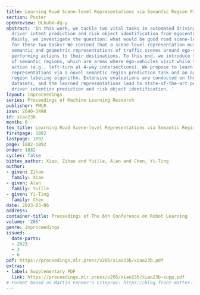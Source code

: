```yaml
---
title: Learning Road Scene-level Representations via Semantic Region Prediction
section: Poster
openreview: DLkubm-dq-y
abstract: 'In this work, we tackle two vital tasks in automated driving systems, i.e.,
  driver intent prediction and risk object identification from egocentric images.
  Mainly, we investigate the question: what would be good road scene-level representations
  for these two tasks? We contend that a scene-level representation must capture higher-level
  semantic and geometric representations of traffic scenes around ego-vehicle while
  performing actions to their destinations. To this end, we introduce the representation
  of semantic regions, which are areas where ego-vehicles visit while taking an afforded
  action (e.g., left-turn at 4-way intersections). We propose to learn scene-level
  representations via a novel semantic region prediction task and an automatic semantic
  region labeling algorithm. Extensive evaluations are conducted on the HDD and nuScenes
  datasets, and the learned representations lead to state-of-the-art performance for
  driver intention prediction and risk object identification. '
layout: inproceedings
series: Proceedings of Machine Learning Research
publisher: PMLR
issn: 2640-3498
id: xiao23b
month: 0
tex_title: Learning Road Scene-level Representations via Semantic Region Prediction
firstpage: 1882
lastpage: 1892
page: 1882-1892
order: 1882
cycles: false
bibtex_author: Xiao, Zihao and Yuille, Alan and Chen, Yi-Ting
author:
- given: Zihao
  family: Xiao
- given: Alan
  family: Yuille
- given: Yi-Ting
  family: Chen
date: 2023-03-06
address:
container-title: Proceedings of The 6th Conference on Robot Learning
volume: '205'
genre: inproceedings
issued:
  date-parts:
  - 2023
  - 3
  - 6
pdf: https://proceedings.mlr.press/v205/xiao23b/xiao23b.pdf
extras:
- label: Supplementary PDF
  link: https://proceedings.mlr.press/v205/xiao23b/xiao23b-supp.pdf
# Format based on Martin Fenner's citeproc: https://blog.front-matter.io/posts/citeproc-yaml-for-bibliographies/
---
```

